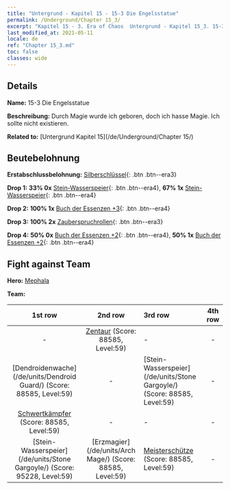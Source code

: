 ```yaml
---
title: "Untergrund - Kapitel 15 - 15-3 Die Engelsstatue"
permalink: /Underground/Chapter 15_3/
excerpt: "Kapitel 15 - 3. Era of Chaos  Untergrund - Kapitel 15_3. 15-3 Die Engelsstatue"
last_modified_at: 2021-05-11
locale: de
ref: "Chapter 15_3.md"
toc: false
classes: wide
---
```


## Details

 **Name:** 15-3 Die Engelsstatue

 **Beschreibung:** Durch Magie wurde ich geboren, doch ich hasse Magie. Ich sollte nicht existieren.

 **Related to:** [Untergrund Kapitel 15](/de/Underground/Chapter 15/)

## Beutebelohnung

 **Erstabschlussbelohnung:** [Silberschlüssel](/ItemsDE/con_693/){: .btn .btn--era3}

 **Drop 1:** **33% 0x** [Stein-Wasserspeier](/ItemsDE/unt_236/){: .btn .btn--era4}, **67% 1x** [Stein-Wasserspeier](/ItemsDE/unt_236/){: .btn .btn--era4}

 **Drop 2:** **100% 1x** [Buch der Essenzen +3](/ItemsDE/mat_60/){: .btn .btn--era4}

 **Drop 3:** **100% 2x** [Zauberspruchrollen](/ItemsDE/con_694/){: .btn .btn--era3}

 **Drop 4:** **50% 0x** [Buch der Essenzen +2](/ItemsDE/mat_53/){: .btn .btn--era4}, **50% 1x** [Buch der Essenzen +2](/ItemsDE/mat_53/){: .btn .btn--era4}


## Fight against Team
 **Hero:** [Mephala](/de/heroes/Mephala/)

 **Team:**


  | 1st row | 2nd row | 3rd row | 4th row |
  |:----:|:----:|:----|:----:|
  | - | [Zentaur](/de/units/Centaur/) (Score: 88585, Level:59)  | - | - |
  | [Dendroidenwache](/de/units/Dendroid Guard/) (Score: 88585, Level:59)  | - | [Stein-Wasserspeier](/de/units/Stone Gargoyle/) (Score: 88585, Level:59)  | - |
  | [Schwertkämpfer](/de/units/Swordsman/) (Score: 88585, Level:59)  | - | - | - |
  | [Stein-Wasserspeier](/de/units/Stone Gargoyle/) (Score: 95228, Level:59)  | [Erzmagier](/de/units/Arch Mage/) (Score: 88585, Level:59)  | [Meisterschütze](/de/units/Sharpshooter/) (Score: 88585, Level:59)  | - |


